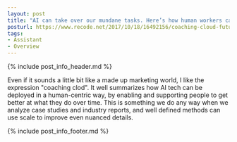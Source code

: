 ```yaml
---
layout: post
title: "AI can take over our mundane tasks. Here’s how human workers can learn new, more stimulating skills."
posturl: https://www.recode.net/2017/10/18/16492156/coaching-cloud-future-work-jobs-artificial-intelligence-ai-enterprise-employee-training
tags:
- Assistant
- Overview
---
```


{% include post_info_header.md %}

Even if it sounds a little bit like a made up marketing world, I like the expression "coaching clod". It well summarizes how AI tech can be deployed in a human-centric way, by enabling and supporting people to get better at what they do over time. This is something we do any way when we analyze case studies and industry reports, and well defined methods can use scale to improve even nuanced details.

<!--more-->
{% include post_info_footer.md %}
